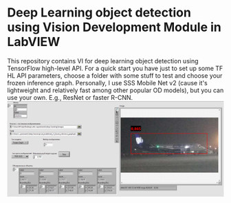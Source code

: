 # Deep Learning object detection using Vision Development Module in LabVIEW
This repository contains VI for deep learning object detection using TensorFlow high-level API.
For a quick start you have just to set up some TF HL API parameters, choose a folder with some stuff to test and choose your frozen inference graph. Personally, I use SSS Mobile Net v2 (cause it's lightweight and relatively fast among other popular OD models), but you can use your own. E.g., ResNet or faster R-CNN.
![alt text](https://github.com/fl1ckje/DP-OD-using-VDM-in-LV/blob/master/preview.PNG?raw=true)
